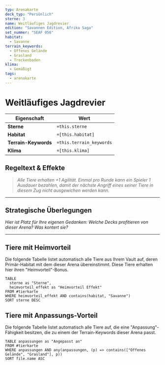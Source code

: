 ```yaml
---
typ: Arenakarte
deck_typ: "Persönlich"
sterne: 3
name: Weitläufiges Jagdrevier
edition: "Savannen Edition, Afrika Saga"
set_nummer: "SEAF 056"
habitat:
  - Savanne
terrain_keywords:
  - Offenes Gelände
  - Grasland
  - Trockenboden
klima:
  - Gemäßigt
tags:
  - arenakarte
---
```


# Weitläufiges Jagdrevier

| Eigenschaft | Wert |
|---|---|
| **Sterne** | `=this.sterne` |
| **Habitat** | `=[this.habitat]` |
| **Terrain-Keywords** | `=this.terrain_keywords` |
| **Klima** | `=[this.klima]` |

## Regeltext & Effekte

> *Alle Tiere erhalten +1 Agilität. Einmal pro Runde kann ein Spieler 1 Ausdauer bezahlen, damit der nächste Angriff eines seiner Tiere in diesem Zug nicht ausgewichen werden kann.*

---
## Strategische Überlegungen

*Hier ist Platz für Ihre eigenen Gedanken: Welche Decks profitieren von dieser Arena? Was kontert sie?*

---
## Tiere mit Heimvorteil

Die folgende Tabelle listet automatisch alle Tiere aus Ihrem Vault auf, deren Primär-Habitat mit dem dieser Arena übereinstimmt. Diese Tiere erhalten hier ihren "Heimvorteil"-Bonus.

```dataview
TABLE
  sterne as "Sterne",
  heimvorteil_effekt as "Heimvorteil Effekt"
FROM #tierkarte
WHERE heimvorteil_effekt AND contains(habitat, "Savanne")
SORT sterne DESC
```

## Tiere mit Anpassungs-Vorteil

Die folgende Tabelle listet automatisch alle Tiere auf, die eine "Anpassung"-Fähigkeit besitzen, die zu einem der Terrain-Keywords dieser Arena passt.

``` dataview
TABLE anpassungen as "Angepasst an"
FROM #tierkarte
WHERE anpassungen AND any(anpassungen, (p) => contains(["Offenes Gelände", "Grasland"], p))
SORT file.name ASC
